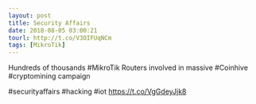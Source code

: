 ```yaml
---
layout: post
title: Security Affairs
date: 2018-08-05 03:00:21
tourl: http://t.co/V3OIFUqNCm
tags: [MikroTik]
---
```

Hundreds of thousands #MikroTik Routers involved in massive #Coinhive #cryptomining campaign

#securityaffairs #hacking #iot https://t.co/VgGdeyJjk8